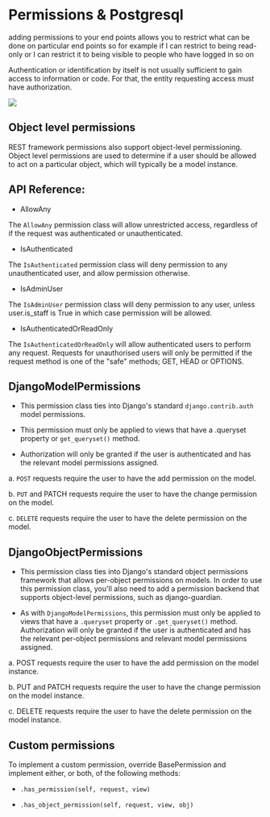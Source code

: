 # Permissions & Postgresql

adding permissions to your end points allows you to restrict what can be done on particular end points so for example
if I can restrict to being read-only or I can restrict it to being visible to people who have logged in so on

Authentication or identification by itself is not usually sufficient to gain access to information or code. For that, the entity requesting access must have authorization.

![](https://learnbatta.com/assets/images/django/permissions-in-Django-Rest-Framework.png)

## Object level permissions
REST framework permissions also support object-level permissioning. Object level permissions are used to determine if a user should be allowed to act on a particular object, which will typically be a model instance.

## API Reference:

- AllowAny

The `AllowAny` permission class will allow unrestricted access, regardless of if the request was authenticated or unauthenticated.


- IsAuthenticated

The `IsAuthenticated` permission class will deny permission to any unauthenticated user, and allow permission otherwise.



- IsAdminUser

The `IsAdminUser` permission class will deny permission to any user, unless user.is_staff is True in which case permission will be allowed.


- IsAuthenticatedOrReadOnly

The `IsAuthenticatedOrReadOnly` will allow authenticated users to perform any request. Requests for unauthorised users will only be permitted if the request method is one of the "safe" methods; GET, HEAD or OPTIONS.

## DjangoModelPermissions

- This permission class ties into Django's standard `django.contrib.auth` model permissions. 

- This permission must only be applied to views that have a .queryset property or `get_queryset()` method. 

- Authorization will only be granted if the user is authenticated and has the relevant model permissions assigned.

a. `POST` requests require the user to have the add permission on the model.

b. `PUT` and PATCH requests require the user to have the change permission on the model.

c. `DELETE` requests require the user to have the delete permission on the model.

## DjangoObjectPermissions

- This permission class ties into Django's standard object permissions framework that allows per-object permissions on models. In order to use this permission class, you'll also need to add a permission backend that supports object-level permissions, such as django-guardian.

- As with `DjangoModelPermissions`, this permission must only be applied to views that have a `.queryset` property or `.get_queryset()` method. Authorization will only be granted if the user is authenticated and has the relevant per-object permissions and relevant model permissions assigned.

a. POST requests require the user to have the add permission on the model instance.

b. PUT and PATCH requests require the user to have the change permission on the model instance.

c. DELETE requests require the user to have the delete permission on the model instance.

## Custom permissions

To implement a custom permission, override BasePermission and implement either, or both, of the following methods:

- `.has_permission(self, request, view)`

- `.has_object_permission(self, request, view, obj)`
